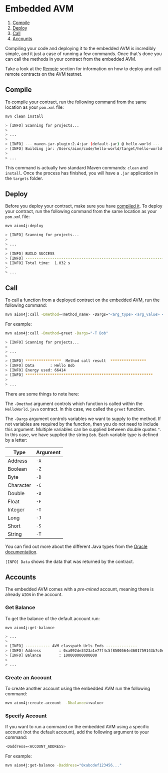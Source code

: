 # Embedded AVM

1. [Compile](#compile)
2. [Deploy](#deploy)
3. [Call](#call)
4. [Accounts](#accounts)

Compiling your code and deploying it to the embedded AVM is incredibly simple, and it just a case of running a few commands. Once that's done you can call the methods in your contract from the embedded AVM.

Take a look at the [Remote](https://docs.aion.network/docs/maven/remote-avm) section for information on how to deploy and call remote contracts on the AVM testnet.

## Compile

To compile your contract, run the following command from the same location as your `pom.xml` file:

```bash
mvn clean install

> [INFO] Scanning for projects...
>
> ...
>
> [INFO] --- maven-jar-plugin:2.4:jar (default-jar) @ hello-world ---
> [INFO] Building jar: /Users/aion/code/hello-world/target/hello-world-1.0-SNAPSHOT.jar
>
> ...
```

This command is actually two standard Maven commands: `clean` and `install`. Once the process has finished, you will have a `.jar` application in the `targets` folder.

## Deploy

Before you deploy your contract, make sure you have [compiled it](#section-compile). To deploy your contract, run the following command from the same location as your `pom.xml` file:

```bash
mvn aion4j:deploy

> [INFO] Scanning for projects...
>
> ...
>
> [INFO] BUILD SUCCESS
> [INFO] ------------------------------------------------------------------------
> [INFO] Total time:  1.032 s
>
> ...
```

## Call

To call a function from a deployed contract on the embedded AVM, run the following command:

```bash
mvn aion4j:call -Dmethod=<method_name> -Dargs="<arg_type> <arg_value> <arg_type> <arg_value> ..."
```

For example:

```bash
mvn aion4j:call -Dmethod=greet -Dargs="-T Bob"

> [INFO] Scanning for projects...
>
> ...
>
> [INFO] ****************  Method call result  ****************
> [INFO] Data       : Hello Bob
> [INFO] Energy used: 66414
> [INFO] *********************************************************
>
> ...
```

There are some things to note here:

The `-Dmethod` argument controls which function is called within the `HelloWorld.java` contract. In this case, we called the `greet` function.

The `-Dargs` argument controls variables we want to supply to the method. If not variables are required by the function, then you do not need to include this argument. Multiple variables can be supplied between double quotes `"`. In this case, we have supplied the string `Bob`. Each variable type is defined by a letter:

| Type | Argument |
| ---- | -------- |
| Address | `-A` |
| Boolean | `-Z` |
| Byte | `-B` |
| Character | `-C` |
| Double | `-D` |
| Float | `-F` |
| Integer | `-I` |
| Long | `-J` |
| Short | `-S` |
| String | `-T` |

You can find out more about the different Java types from the [Oracle documentation](https://docs.oracle.com/javase/tutorial/java/nutsandbolts/datatypes.html).

`[INFO] Data` shows the data that was returned by the contract.

## Accounts

The embedded AVM comes with a _pre-mined_ account, meaning there is already `AION` in the account.

### Get Balance

To get the balance of the default account run:

```bash
mvn aion4j:get-balance

> ...
>
> [INFO] ----------- AVM classpath Urls Ends --------------
> [INFO] Address        : 0xa092de3423a1e77f4c5f8500564e3601759143b7c0e652a7012d35eb67b283ca
> [INFO] Balance        : 100000000000000
>
> ...
```

### Create an Account

To create another account using the embedded AVM run the following command:

```bash
mvn aion4j:create-account  -Dbalance=<value>
```

### Specify Account

If you want to run a command on the embedded AVM using a specific account (not the default account), add the following argument to your command:

```bash
-Daddress=<ACCOUNT_ADDRESS>
```

For example:

```bash
mvn aion4j:get-balance -Daddress="0xabcdef123456..."
```